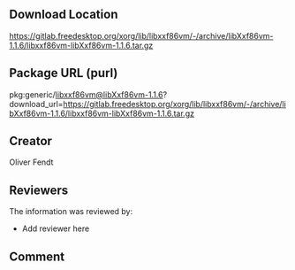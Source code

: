 ## Download Location

https://gitlab.freedesktop.org/xorg/lib/libxxf86vm/-/archive/libXxf86vm-1.1.6/libxxf86vm-libXxf86vm-1.1.6.tar.gz

## Package URL (purl)

pkg:generic/libxxf86vm@libXxf86vm-1.1.6?download_url=https://gitlab.freedesktop.org/xorg/lib/libxxf86vm/-/archive/libXxf86vm-1.1.6/libxxf86vm-libXxf86vm-1.1.6.tar.gz

## Creator

Oliver Fendt

## Reviewers

The information was reviewed by:

* Add reviewer here

## Comment

